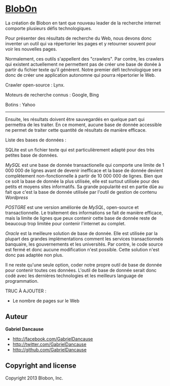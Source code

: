 [BlobOn](http://blobon.com)
=================

La création de Blobon en tant que nouveau leader de la recherche internet comporte plusieurs défis technologiques.

Pour présenter des résultats de recherche du Web, nous devons donc inventer un outil qui va répertorier les pages et y retourner souvent pour voir les nouvelles pages. 

Normalement, ces outils s'appellent des "crawlers". Par contre, les crawlers qui existent actuellement ne permettent pas de créer une base de donée à partir du fichier texte qu'il génèrent. Notre premier défi technologique sera donc de créer une application autonomne qui pourra répertorier le Web. 

Crawler open-source : Lynx.

Moteurs de recherche connus : Google, Bing

Botins : Yahoo

-------

Ensuite, les résultats doivent être sauvegardés en quelque part qui permettra de les traiter. En ce moment, aucune base de donnée accessible ne permet de traiter cette quantité de résultats de manière efficace. 

Liste des bases de données :

SQLite est un fichier texte qui est particulièrement adapté pour des très petites base de données.

*MySQL* est une base de donnée transactionelle qui comporte une limite de 1 000 000 de lignes avant de devenir inefficace et la base de donnée devient complètement non-fonctionnelle à partir de 10 000 000 de lignes. Bien que ce soit la base de donnée la plus utilisée, elle est surtout utilisée pour des petits et moyens sites informatifs. Sa grande popularité est en partie dûe au fait que c'est la base de donnée utilisée par l'outil de gestion de contenu *Wordpress*  

*POSTGRE* est une version améliorée de *MySQL*, open-source et transactionnelle. Le traitement des informations se fait de manière efficace, mais la limite de lignes que peux contenir cette base de donnée reste de beaucoup trop limitée pour contenir l'internet au complet.

*Oracle* est la meilleure solution de base de donnée. Elle est utilisée par la plupart des grandes implémentations comment les services transactionnels banquaire, les gouvernements et les universités. Par contre, le code source est fermé et donc aucune modification n'est possible. Cette solution n'est donc pas adaptée non plus. 

Il ne reste qu'une seule option, coder notre propre outil de base de donnée pour contenir toutes ces données. L'outil de base de donnée serait donc codé avec les dernières technologies et les meilleurs language de programmation. 


TRUC À AJOUTER : 

* Le nombre de pages sur le Web


Auteur
-------

**Gabriel Dancause**

+ http://facebook.com/GabrielDancause
+ http://twitter.com/GabrielDancause
+ http://github.com/GabrielDancause


Copyright and license
---------------------

Copyright 2013 Blobon, Inc.

